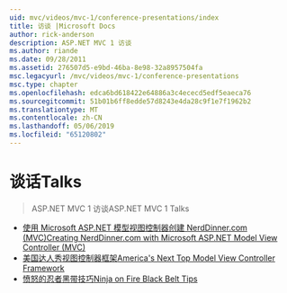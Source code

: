 ```yaml
---
uid: mvc/videos/mvc-1/conference-presentations/index
title: 访谈 |Microsoft Docs
author: rick-anderson
description: ASP.NET MVC 1 访谈
ms.author: riande
ms.date: 09/28/2011
ms.assetid: 276507d5-e9bd-46ba-8e98-32a8957504fa
msc.legacyurl: /mvc/videos/mvc-1/conference-presentations
msc.type: chapter
ms.openlocfilehash: edca6bd618422e64886a3c4ececd5edf5eaeca76
ms.sourcegitcommit: 51b01b6ff8edde57d8243e4da28c9f1e7f1962b2
ms.translationtype: MT
ms.contentlocale: zh-CN
ms.lasthandoff: 05/06/2019
ms.locfileid: "65120802"
---
```

# <a name="talks"></a><span data-ttu-id="9a691-103">谈话</span><span class="sxs-lookup"><span data-stu-id="9a691-103">Talks</span></span>

> <span data-ttu-id="9a691-104">ASP.NET MVC 1 访谈</span><span class="sxs-lookup"><span data-stu-id="9a691-104">ASP.NET MVC 1 Talks</span></span>

- [<span data-ttu-id="9a691-105">使用 Microsoft ASP.NET 模型视图控制器创建 NerdDinner.com (MVC)</span><span class="sxs-lookup"><span data-stu-id="9a691-105">Creating NerdDinner.com with Microsoft ASP.NET Model View Controller (MVC)</span></span>](creating-nerddinnercom-with-microsoft-aspnet-model-view-controller-mvc.md)
- [<span data-ttu-id="9a691-106">美国达人秀视图控制器框架</span><span class="sxs-lookup"><span data-stu-id="9a691-106">America's Next Top Model View Controller Framework</span></span>](americas-next-top-model-view-controller-framework.md)
- [<span data-ttu-id="9a691-107">愤怒的忍者黑带技巧</span><span class="sxs-lookup"><span data-stu-id="9a691-107">Ninja on Fire Black Belt Tips</span></span>](ninja-on-fire-black-belt-tips.md)
